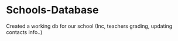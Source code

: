 # Schools-Database
Created a working db for our school (Inc, teachers grading, updating contacts info..)
